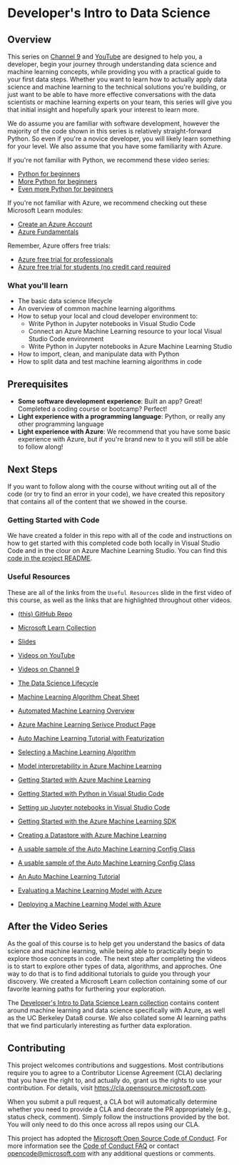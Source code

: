 # Developer's Intro to Data Science

## Overview

This series on [Channel 9](https://channel9.msdn.com/Series/Dev-Intro-to-Data-Science) and [YouTube](https://www.youtube.com/playlist?list=PLlrxD0HtieHjDop2DtiCmwTTcrlwKAVHE) are designed to help you, a developer, begin your journey through understanding data science and machine learning concepts, while providing you with a practical guide to your first data steps. Whether you want to learn how to actually apply data science and machine learning to the technical solutions you're building, or just want to be able to have more effective conversations with the data scientists or machine learning experts on your team, this series will give you that initial insight and hopefully spark your interest to learn more.

We do assume you are familiar with software development, however the majority of the code shown in this series is relatively straight-forward Python. So even if you're a novice developer, you will likely learn something for your level. We also assume that you have some familiarity with Azure. 

If you're not familiar with Python, we recommend these video series:
- [Python for beginners](https://aka.ms/pythonbeginnerseries)
- [More Python for beginners](https://aka.ms/morepython)
- [Even more Python for beginners](https://aka.ms/evenmorepython)

If you're not familiar with Azure, we recommend checking out these Microsoft Learn modules:
- [Create an Azure Account](https://docs.microsoft.com/en-us/learn/modules/create-an-azure-account/)
- [Azure Fundamentals](https://docs.microsoft.com/learn/paths/azure-fundamentals/)

Remember, Azure offers free trials:
- [Azure free trial for professionals](https://azure.microsoft.com/en-us/free/)
- [Azure free trial for students (no credit card required](https://azure.microsoft.com/en-us/free/students/)

### What you'll learn

- The basic data science lifecycle
- An overview of common machine learning algorithms
- How to setup your local and cloud developer environment to:
  - Write Python in Jupyter notebooks in Visual Studio Code
  - Connect an Azure Machine Learning resource to your local Visual Studio Code environment
  - Write Python in Jupyter notebooks in Azure Machine Learning Studio
- How to import, clean, and manipulate data with Python
- How to split data and test machine learning algorithms in code

## Prerequisites

- **Some software development experience**: Built an app? Great! Completed a coding course or bootcamp? Perfect!
- **Light experience with a programming language**: Python, or really any other programming language
- **Light experience with Azure**: We recommend that you have some basic experience with Azure, but if you're brand new to it you will still be able to follow along!

## Next Steps

If you want to follow along with the course without writing out all of the code (or try to find an error in your code), we have created this repository that contains all of the content that we showed in the course. 

### Getting Started with Code

We have created a folder in this repo with all of the code and instructions on how to get started with this completed code both locally in Visual Studio Code and in the clour on Azure Machine Learning Studio. You can find this [code in the project README](https://github.com/microsoft/c9-dev-intro-data-science/blob/main/regression-with-bikes/README.md).

### Useful Resources

These are all of the links from the `Useful Resources` slide in the first video of this course, as well as the links that are highlighted throughout other videos.

- [(this) GitHub Repo](http://www.aka.ms/DevIntroDS_GitHub)
- [ Microsoft Learn Collection](http://www.aka.ms/DevIntroDS_Learn)
- [Slides](https://slidedecks.blob.core.windows.net/ch9slides/DevIntroToDS.pdf)
- [Videos on YouTube](https://www.youtube.com/playlist?list=PLlrxD0HtieHjDop2DtiCmwTTcrlwKAVHE)
- [Videos on Channel 9](https://channel9.msdn.com/Series/Dev-Intro-to-Data-Science)

- [The Data Science Lifecycle](http://www.aka.ms/DataScienceLifecycle)
- [Machine Learning Algorithm Cheat Sheet](http://www.aka.ms/AlgorithmCheatSheet)
- [Automated Machine Learning Overview](http://www.aka.ms/AutomatedML)
- [Azure Machine Learning Serivce Product Page](http://www.aka.ms/AMLservice)
- [Auto Machine Learning Tutorial with Featurization](http://www.aka.ms/AutoMLfeaturization)
- [Selecting a Machine Learning Algorithm](http://www.aka.ms/SelectAlgos)
- [Model interpretability in Azure Machine Learning](http://www.aka.ms/ModelInterpretability)
- [Getting Started with Azure Machine Learning](http://www.aka.ms/AzureMLGettingStarted)
- [Getting Started with Python in Visual Studio Code](http://www.aka.ms/PythonInVSCode)
- [Setting up Jupyter notebooks in Visual Studio Code](http://www.aka.ms/DataScienceInVSCode)
- [Getting Started with the Azure Machine Learning SDK](http://www.aka.ms/IntroToAzureMLSDK)
- [Creating a Datastore with Azure Machine Learning](http://www.aka.ms/AzureMLDatastore)
- [A usable sample of the Auto Machine Learning Config Class](http://www.aka.ms/AutoMLConfig-Class)
- [A usable sample of the Auto Machine Learning Config Class](http://www.aka.ms/AutoMLConfig-Class)
- [An Auto Machine Learning Tutorial](http://www.aka.ms/IntroToAutoML)
- [Evaluating a Machine Learning Model with Azure](http://www.aka.ms/EvaluateModel)
- [Deploying a Machine Learning Model with Azure](http://www.aka.ms/DeployModel)


## After the Video Series

As the goal of this course is to help get you understand the basics of data science and machine learning, while being able to practically begin to explore those concepts in code. The next step after completing the videos is to start to explore other types of data, algorithms, and approches. One way to do that is to find additional tutorials to guide you through your discovery. We created a Microsoft Learn collection containing some of our favorite learning paths for furthering your exploration. 

The [Developer's Intro to Data Science Learn collection](http://www.aka.ms/DevIntroDS_Learn) contains content around machine learning and data science specifically with Azure, as well as the UC Berkeley Data8 course. We also collated some AI learning paths that we find particularly interesting as further data exploration.

## Contributing

This project welcomes contributions and suggestions.  Most contributions require you to agree to a Contributor License Agreement (CLA) declaring that you have the right to, and actually do, grant us the rights to use your contribution. For details, visit https://cla.opensource.microsoft.com.

When you submit a pull request, a CLA bot will automatically determine whether you need to provide a CLA and decorate the PR appropriately (e.g., status check, comment). Simply follow the instructions provided by the bot. You will only need to do this once across all repos using our CLA.

This project has adopted the [Microsoft Open Source Code of Conduct](https://opensource.microsoft.com/codeofconduct/). For more information see the [Code of Conduct FAQ](https://opensource.microsoft.com/codeofconduct/faq/) or contact [opencode@microsoft.com](mailto:opencode@microsoft.com) with any additional questions or comments.
